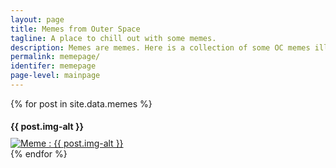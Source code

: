 ```yaml
---
layout: page
title: Memes from Outer Space
tagline: A place to chill out with some memes.
description: Memes are memes. Here is a collection of some OC memes illustrating the life of a researcher, existential difficulties of an astronomer, and cute baby cheetahs.
permalink: memepage/
identifer: memepage
page-level: mainpage
---
```

<!-- This the page where memes will appear.

![Astrophysicist with telescope dying star](assets/images/memes/dyingstarmeme1.jpg)

Astrophysicist with telescope. -->

<div style="width: 90%" class="posts">
{% for post in site.data.memes %}
<article>
    <h4 style="margin-bottom: 10px;">{{ post.img-alt }}</h4>
       <a href="{{ post.img-src | absolute_url }}" target="_blank" class="image">
        <picture>
            <source data-srcset="{{ post.img-webp | absolute_url }}" type="image/webp" >
            <source data-srcset="{{ post.img | absolute_url }}" type="image/jpeg" > 
            <img src="{{ post.img-thumb | absolute_url }}" alt="Meme : {{ post.img-alt }}" data-src="{{ post.img | absolute_url }}"  class="lazyload" />
      </picture>               
            </a>
        </article>
  {% endfor %}
</div>

